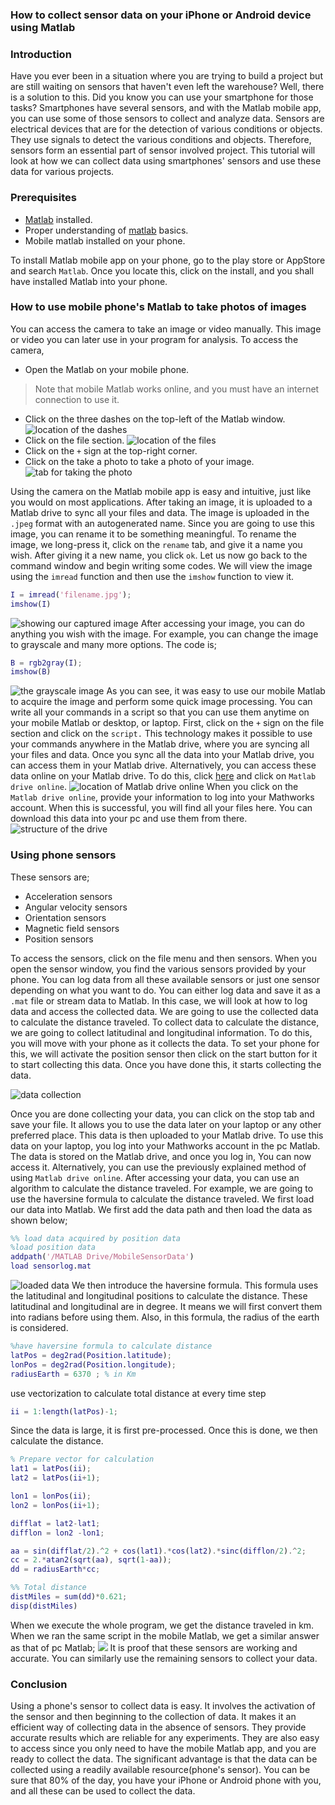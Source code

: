 ### How to collect sensor data on your iPhone or Android device using Matlab
### Introduction
Have you ever been in a situation where you are trying to build a project but are still waiting on sensors that haven't even left the warehouse? Well,
there is a solution to this. Did you know you can use your smartphone for those tasks? Smartphones have several sensors, and with the Matlab mobile app,
you can use some of those sensors to collect and analyze data.
Sensors are electrical devices that are for the detection of various conditions or objects. They use signals to detect the various conditions and objects.
Therefore, sensors form an essential part of sensor involved project. This tutorial will look at how we can collect data using smartphones' sensors and use 
these data for various projects.

### Prerequisites
- [Matlab](https://www.mathworks.com/products/get-matlab.html?s_tid=gn_getml) installed.
- Proper understanding of [matlab](https://www.section.io/engineering-education/getting-started-with-matlab/) basics.
- Mobile matlab installed on your phone.

To install Matlab mobile app on your phone, go to the play store or AppStore and search `Matlab`. Once you locate this, click on the install, and you
shall have installed Matlab into your phone.

### How to use mobile phone's Matlab to take photos of images
You can access the camera to take an image or video manually. This image or video you can later use in your program for analysis. To access the camera, 
- Open the Matlab on your mobile phone.
> Note that mobile Matlab works online, and you must have an internet connection to use it.
- Click on the three dashes on the top-left of the Matlab window.
![location of the dashes](/howto-collect-sensor-data-on-your-iphone-or-android-device-using-matlab/engineering-education/sensor_one.jpeg)
- Click on the file section.
![location of the files](/howto-collect-sensor-data-on-your-iphone-or-android-device-using-matlab/engineering-education/sensor_two.jpeg)
- Click on the `+` sign at the top-right corner.
- Click on the take a photo to take a photo of your image.
![tab for taking the photo](/howto-collect-sensor-data-on-your-iphone-or-android-device-using-matlab/engineering-education/sensor_three.jpeg)

Using the camera on the Matlab mobile app is easy and intuitive, just like you would on most applications. After taking an image, it is uploaded to a 
Matlab drive to sync all your files and data. The image is uploaded in the `.jpeg` format with an autogenerated name. Since you are going to use this image,
you can rename it to be something meaningful. To rename the image, we long-press it, click on the `rename` tab, and give it a name you wish. After giving it 
a new name, you click `ok`. 
Let us now go back to the command window and begin writing some codes. We will view the image using the `imread` function and then use the `imshow` function 
to view it. 
```Matlab
I = imread('filename.jpg');
imshow(I)
```
![showing our captured image](/howto-collect-sensor-data-on-your-iphone-or-android-device-using-matlab/engineering-education/sensor_four.jpeg)
After accessing your image, you can do anything you wish with the image. For example, you can change the image to grayscale and many more options. The code is;
```Matlab
B = rgb2gray(I);
imshow(B)
```
![the grayscale image](/howto-collect-sensor-data-on-your-iphone-or-android-device-using-matlab/engineering-education/sensor_five.jpeg)
As you can see, it was easy to use our mobile Matlab to acquire the image and perform some quick image processing. You can write all your commands in a 
script so that you can use them anytime on your mobile Matlab or desktop, or laptop. First, click on the `+` sign on the file section and click on the 
`script.`
This technology makes it possible to use your commands anywhere in the Matlab drive, where you are syncing all your files and data. Once you sync all the
data into your Matlab drive, you can access them in your Matlab drive. Alternatively, you can access these data online on your Matlab drive. To do this,
click [here](https://www.mathworks.com/products/matlab-drive.html) and click on `Matlab drive online`.
![location of Matlab drive online](/howto-collect-sensor-data-on-your-iphone-or-android-device-using-matlab/engineering-education/sensor_six.png)
When you click on the `Matlab drive online`, provide your information to log into your Mathworks account. When this is successful, you will find all your 
files here. You can download this data into your pc and use them from there. 
![structure of the drive](/howto-collect-sensor-data-on-your-iphone-or-android-device-using-matlab/engineering-education/sensor_seven.png)

### Using phone sensors
These sensors are;
- Acceleration sensors
- Angular velocity sensors
- Orientation sensors
- Magnetic field sensors
- Position sensors

To access the sensors, click on the file menu and then sensors. When you open the sensor window, you find the various sensors provided by your phone. You 
can log data from all these available sensors or just one sensor depending on what you want to do. You can either log data and save it as a `.mat` file or 
stream data to Matlab. In this case, we will look at how to log data and access the collected data. We are going to use the collected data to calculate the 
distance traveled. To collect data to calculate the distance, we are going to collect latitudinal and longitudinal information. To do this, you will move 
with your phone as it collects the data. 
To set your phone for this, we will activate the position sensor then click on the start button for it to start collecting this data. Once you have done this, 
it starts collecting the data.

![data collection](/howto-collect-sensor-data-on-your-iphone-or-android-device-using-matlab/engineering-education/sensor_eight.jpeg)

Once you are done collecting your data, you can click on the stop tab and save your file. It allows you to use the data later on your laptop or any other
preferred place. This data is then uploaded to your Matlab drive.
To use this data on your laptop, you log into your Mathworks account in the pc Matlab. The data is stored on the Matlab drive, and once you log in, You can 
now access it. Alternatively, you can use the previously explained method of using `Matlab drive online`. After accessing your data, you can use an algorithm
to calculate the distance traveled. For example, we are going to use the haversine formula to calculate the distance traveled.
We first load our data into Matlab. We first add the data path and then load the data as shown below;
```Matlab
%% load data acquired by position data
%load position data
addpath('/MATLAB Drive/MobileSensorData')
load sensorlog.mat
```
![loaded data](/howto-collect-sensor-data-on-your-iphone-or-android-device-using-matlab/engineering-education/sensor_ten.png)
We then introduce the haversine formula. This formula uses the latitudinal and longitudinal positions to calculate the distance. These latitudinal and 
longitudinal are in degree. It means we will first convert them into radians before using them. Also, in this formula, the radius of the earth is considered.
```Matlab
%have haversine formula to calculate distance
latPos = deg2rad(Position.latitude);
lonPos = deg2rad(Position.longitude);
radiusEarth = 6370 ; % in Km
```
use vectorization to calculate total distance at every time step
```matlab
ii = 1:length(latPos)-1;
```
Since the data is large, it is first pre-processed. Once this is done, we then calculate the distance.
```matlab
% Prepare vector for calculation
lat1 = latPos(ii);
lat2 = latPos(ii+1);

lon1 = lonPos(ii);
lon2 = lonPos(ii+1);

difflat = lat2-lat1;
difflon = lon2 -lon1;

aa = sin(difflat/2).^2 + cos(lat1).*cos(lat2).*sinc(difflon/2).^2;
cc = 2.*atan2(sqrt(aa), sqrt(1-aa));
dd = radiusEarth*cc;

%% Total distance
distMiles = sum(dd)*0.621;
disp(distMiles)
```
When we execute the whole program, we get the distance traveled in km. When we ran the same script in the mobile Matlab, we get a similar answer as that of 
pc Matlab;
![](/howto-collect-sensor-data-on-your-iphone-or-android-device-using-matlab/engineering-education/sensor_nine.png)
It is proof that these sensors are working and accurate. You can similarly use the remaining sensors to collect your data.

### Conclusion
Using a phone's sensor to collect data is easy. It involves the activation of the sensor and then beginning to the collection of data. It makes it an 
efficient way of collecting data in the absence of sensors. They provide accurate results which are reliable for any experiments. They are also easy to 
access since you only need to have the mobile Matlab app, and you are ready to collect the data. The significant advantage is that the data can be 
collected using a readily available resource(phone's sensor). You can be sure that 80% of the day, you have your iPhone or Android phone with you, and 
all these can be used to collect the data.  
